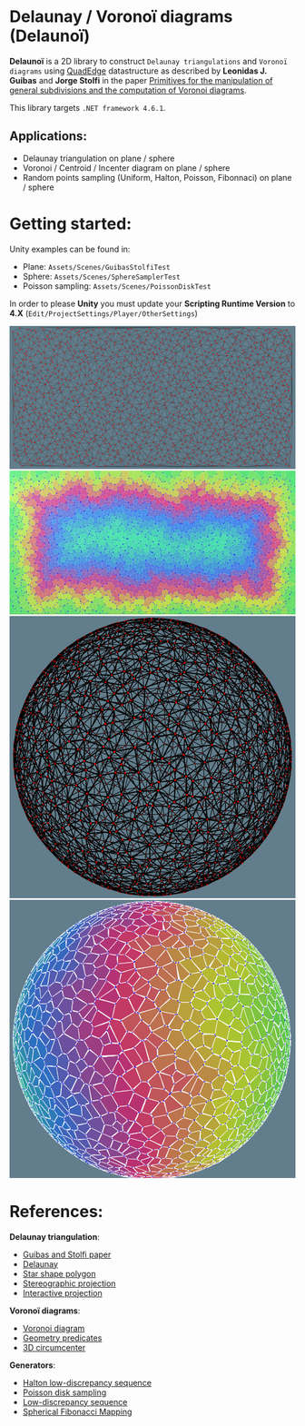 # Delaunay / Voronoï diagrams (Delaunoï)

**Delaunoï** is a 2D library to construct `Delaunay triangulations` and `Voronoï diagrams`
using [QuadEdge](https://en.wikipedia.org/wiki/Quad-edge) datastructure as described
by **Leonidas J. Guibas** and **Jorge Stolfi** in the paper
[Primitives for the manipulation of general subdivisions and the computation of Voronoi diagrams](https://dl.acm.org/citation.cfm?doid=282918.282923).

This library targets `.NET framework 4.6.1`.


## Applications:

  - Delaunay triangulation on plane / sphere
  - Voronoi / Centroid / Incenter diagram on plane / sphere
  - Random points sampling (Uniform, Halton, Poisson, Fibonnaci) on plane / sphere




# Getting started:

Unity examples can be found in:

  - Plane: `Assets/Scenes/GuibasStolfiTest`
  - Sphere: `Assets/Scenes/SphereSamplerTest`
  - Poisson sampling: `Assets/Scenes/PoissonDiskTest`

In order to please **Unity** you must update your **Scripting Runtime Version** to **4.X** (`Edit/ProjectSettings/Player/OtherSettings`)


![Delaunay on a plane](Lib/Docs/Plane_Delaunoi.PNG)
![Voronoï on a plane ](Lib/Docs/Plane_Voronoi.PNG)
![Delaunay on a sphere](Lib/Docs/Sphere_Delaunay.PNG)
![Voronoï on a sphere](Lib/Docs/Sphere_DelaunayVoronoi_Halton.PNG)





# References:

**Delaunay triangulation**:

  - [Guibas and Stolfi paper](https://dl.acm.org/citation.cfm?doid=282918.282923)
  - [Delaunay](https://en.wikipedia.org/wiki/Delaunay_triangulation)
  - [Star shape polygon](https://en.wikipedia.org/wiki/Star-shaped_polygon)
  - [Stereographic projection](https://en.wikipedia.org/wiki/Stereographic_projection)
  - [Interactive projection](https://eater.net/quaternions/video/stereo2d)


**Voronoï diagrams**:

  - [Voronoi diagram](https://en.wikipedia.org/wiki/Voronoi_diagram)
  - [Geometry predicates](https://www.ics.uci.edu/~eppstein/junkyard/)
  - [3D circumcenter](https://gamedev.stackexchange.com/questions/60630/how-do-i-find-the-circumcenter-of-a-triangle-in-3d)


**Generators**:

  - [Halton low-discrepancy sequence](https://link.springer.com/article/10.1007/BF01386213)
  - [Poisson disk sampling](https://dl.acm.org/citation.cfm?id=1278807)
  - [Low-discrepancy sequence](https://en.wikipedia.org/wiki/Low-discrepancy_sequence)
  - [Spherical Fibonacci Mapping](https://dl.acm.org/citation.cfm?doid=2816795.2818131)
